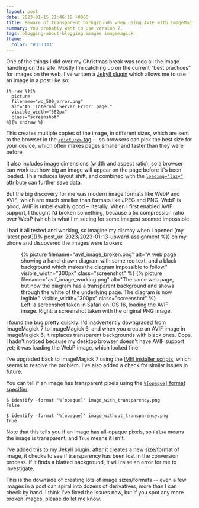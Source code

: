 ```yaml
---
layout: post
date: 2023-01-15 21:46:18 +0000
title: Beware of transparent backgrounds when using AVIF with ImageMagick 6
summary: You probably want to use version 7.
tags: blogging-about-blogging images imagemagick
theme:
  color: "#333333"
---
```


One of the things I did over my Christmas break was redo all the image handling on this site.
Mostly I'm catching up on the current "best practices" for images on the web.
I've written a [Jekyll plugin][plugin] which allows me to use an image in a post like so:

```liquid
{% raw %}{%
  picture
  filename="wc_500_error.png"
  alt="An 'Internal Server Error' page."
  visible_width="582px"
  class="screenshot"
%}{% endraw %}
```

This creates multiple copies of the image, in different sizes, which are sent to the browser in the [`<picture>` tag][picture] -- so browsers can pick the best size for your device, which often makes pages smaller and faster than they were before.

It also includes image dimensions (width and aspect ratio), so a browser can work out how big an image will appear on the page before it's been loaded.
This reduces layout shift, and combined with the [`loading="lazy"` attribute][lazy] can further save data.

But the big discovery for me was modern image formats like WebP and AVIF, which are much smaller than formats like JPEG and PNG.
WebP is good, AVIF is unbelievably good – literally.
When I first enabled AVIF support, I thought I'd broken something, because a 5x compression ratio over WebP (which is what I'm seeing for some images) seemed impossible.

I had it all tested and working, so imagine my dismay when I opened [my latest post]({% post_url 2023/2023-01-13-upward-assignment %}) on my phone and discovered the images were broken:

<figure id="avif_comparison">
  {%
    picture
    filename="avif_image_broken.png"
    alt="A web page showing a hand-drawn diagram with some red text, and a black background which makes the diagram impossible to follow."
    visible_width="300px"
    class="screenshot"
  %}
  {%
    picture
    filename="avif_image_working.png"
    alt="The same web page, but now the diagram has a transparent background and shows through the white of the underlying page. The diagram is now legible."
    visible_width="300px"
    class="screenshot"
  %}
  <figcaption>
    Left: a screenshot taken in Safari on iOS 16, loading the AVIF image.
    Right: a screenshot taken with the original PNG image.
  </figcaption>
</figure>

I found the bug pretty quickly: I'd inadvertently downgraded from ImageMagick 7 to ImageMagick 6, and when you create an AVIF image in ImageMagick&nbsp;6, it replaces transparent backgrounds with black ones.
Oops.
I hadn't noticed because my desktop browser doesn't have AVIF support yet; it was loading the WebP image, which looked fine.

I've upgraded back to ImageMagick 7 using the [IMEI installer scripts][imei], which seems to resolve the problem.
I've also added a check for similar issues in future.

You can tell if an image has transparent pixels using the [`%[opaque]` format specifier][opaque]:

```console
$ identify -format '%[opaque]' image_with_transparency.png
False

$ identify -format '%[opaque]' image_without_transparency.png
True
```

Note that this tells you if an image has all-opaque pixels, so `False` means the image is transparent, and `True` means it isn't.

I've added this to my Jekyll plugin: after it creates a new size/format of image, it checks to see if transparency has been lost in the conversion process.
If it finds a blatted background, it will raise an error for me to investigate.

This is the downside of creating lots of image sizes/formats -- even a few images in a post can spiral into dozens of derivatives, more than I can check by hand.
I think I've fixed the issues now, but if you spot any more broken images, please do [let me know](mailto:alex@alexwlchan.net).

[responsive images]: https://developer.mozilla.org/en-US/docs/Learn/HTML/Multimedia_and_embedding/Responsive_images
[picture]: https://developer.mozilla.org/en-US/docs/Web/HTML/Element/picture
[plugin]: https://github.com/alexwlchan/alexwlchan.net/blob/live/src/_plugins/tag_picture.rb
[lazy]: https://developer.mozilla.org/en-US/docs/Web/HTML/Element/img#attr-loading
[imei]: https://github.com/SoftCreatR/imei
[opaque]: https://imagemagick.org/script/escape.php
